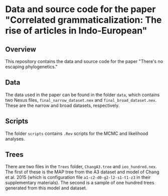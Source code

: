 # Data and source code for the paper "Correlated grammaticalization: The rise of articles in Indo-European" 

## Overview

This repository contains the data and source code for the paper "There's no escaping phylogenetics."

## Data

The data used in the paper can be found in the folder `data`, which contains two Nexus files, `final_narrow_dataset.nex` and `final_broad_dataset.nex`. These are the narrow and broad datasets, respectively. 

## Scripts

The folder `scripts` contains `.Rev` scripts for the MCMC and likelihood analyses. 

## Trees

There are two files in the `Trees` folder, `ChangA3.tree` and `ieo_hundred.nex`. The first of these is the MAP tree from the A3 dataset and model of Chang et al. 2015 (which is configuration file `a1-c2-d0-g2-l2-s1-t1-z3` in their supplementary materials). The second is a sample of one hundred trees generated from this model and dataset. 


